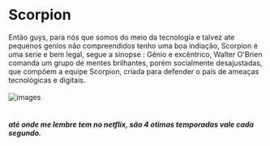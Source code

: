 <h1> Scorpion </h1>

<body1> Então guys, para nós que somos do meio da tecnologia e talvez ate pequenos genios não compreendidos tenho uma boa indiação, Scorpion é uma serie e bem legal, segue a sinopse :  Gênio e excêntrico, Walter O'Brien comanda um grupo de mentes brilhantes, porém socialmente desajustadas, que compõem a equipe Scorpion, criada para defender o país de ameaças tecnológicas e digitais. </body1>
<br></br>
![images](https://user-images.githubusercontent.com/80124800/136456195-796c4553-8703-404a-b812-0dd19a35a3e5.jpg)
<br></br>
<h5> até onde me lembre tem no netflix, são 4 otimas temporadas vale cada segundo.</h5>
